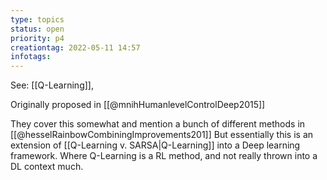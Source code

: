 ```yaml
---
type: topics
status: open
priority: p4
creationtag: 2022-05-11 14:57
infotags:
---
```


See: [[Q-Learning]], 

Originally proposed in [[@mnihHumanlevelControlDeep2015]]

They cover this somewhat and mention a bunch of different methods in [[@hesselRainbowCombiningImprovements201]]
But essentially this is an extension of [[Q-Learning v. SARSA|Q-Learning]] into a Deep learning framework.
Where Q-Learning is a RL method, and not really thrown into a DL context much.